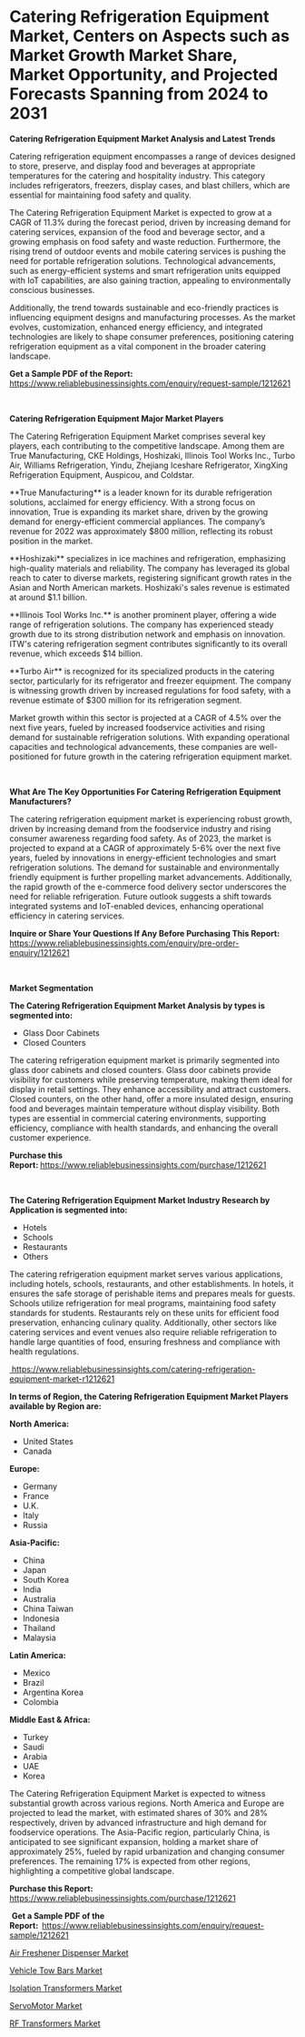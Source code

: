 <p><h1>Catering Refrigeration Equipment Market, Centers on Aspects such as Market Growth Market Share, Market Opportunity, and Projected Forecasts Spanning from 2024 to 2031</h1></p><p><strong>Catering Refrigeration Equipment Market Analysis and Latest Trends</strong></p>
<p><p>Catering refrigeration equipment encompasses a range of devices designed to store, preserve, and display food and beverages at appropriate temperatures for the catering and hospitality industry. This category includes refrigerators, freezers, display cases, and blast chillers, which are essential for maintaining food safety and quality.</p><p>The Catering Refrigeration Equipment Market is expected to grow at a CAGR of 11.3% during the forecast period, driven by increasing demand for catering services, expansion of the food and beverage sector, and a growing emphasis on food safety and waste reduction. Furthermore, the rising trend of outdoor events and mobile catering services is pushing the need for portable refrigeration solutions. Technological advancements, such as energy-efficient systems and smart refrigeration units equipped with IoT capabilities, are also gaining traction, appealing to environmentally conscious businesses. </p><p>Additionally, the trend towards sustainable and eco-friendly practices is influencing equipment designs and manufacturing processes. As the market evolves, customization, enhanced energy efficiency, and integrated technologies are likely to shape consumer preferences, positioning catering refrigeration equipment as a vital component in the broader catering landscape.</p></p>
<p><strong>Get a Sample PDF of the Report:&nbsp;</strong> <a href="https://www.reliablebusinessinsights.com/enquiry/request-sample/1212621?utm_campaign=1138&utm_medium=2&utm_source=Github&utm_content=ia&utm_term=17122024&utm_id=catering-refrigeration-equipment">https://www.reliablebusinessinsights.com/enquiry/request-sample/1212621</a></p>
<p>&nbsp;</p>
<p><strong>Catering Refrigeration Equipment Major Market Players</strong></p>
<p><p>The Catering Refrigeration Equipment Market comprises several key players, each contributing to the competitive landscape. Among them are True Manufacturing, CKE Holdings, Hoshizaki, Illinois Tool Works Inc., Turbo Air, Williams Refrigeration, Yindu, Zhejiang Iceshare Refrigerator, XingXing Refrigeration Equipment, Auspicou, and Coldstar. </p><p>**True Manufacturing** is a leader known for its durable refrigeration solutions, acclaimed for energy efficiency. With a strong focus on innovation, True is expanding its market share, driven by the growing demand for energy-efficient commercial appliances. The company’s revenue for 2022 was approximately $800 million, reflecting its robust position in the market.</p><p>**Hoshizaki** specializes in ice machines and refrigeration, emphasizing high-quality materials and reliability. The company has leveraged its global reach to cater to diverse markets, registering significant growth rates in the Asian and North American markets. Hoshizaki's sales revenue is estimated at around $1.1 billion.</p><p>**Illinois Tool Works Inc.** is another prominent player, offering a wide range of refrigeration solutions. The company has experienced steady growth due to its strong distribution network and emphasis on innovation. ITW's catering refrigeration segment contributes significantly to its overall revenue, which exceeds $14 billion.</p><p>**Turbo Air** is recognized for its specialized products in the catering sector, particularly for its refrigerator and freezer equipment. The company is witnessing growth driven by increased regulations for food safety, with a revenue estimate of $300 million for its refrigeration segment.</p><p>Market growth within this sector is projected at a CAGR of 4.5% over the next five years, fueled by increased foodservice activities and rising demand for sustainable refrigeration solutions. With expanding operational capacities and technological advancements, these companies are well-positioned for future growth in the catering refrigeration equipment market.</p></p>
<p>&nbsp;</p>
<p><strong>What Are The Key Opportunities For Catering Refrigeration Equipment Manufacturers?</strong></p>
<p><p>The catering refrigeration equipment market is experiencing robust growth, driven by increasing demand from the foodservice industry and rising consumer awareness regarding food safety. As of 2023, the market is projected to expand at a CAGR of approximately 5-6% over the next five years, fueled by innovations in energy-efficient technologies and smart refrigeration solutions. The demand for sustainable and environmentally friendly equipment is further propelling market advancements. Additionally, the rapid growth of the e-commerce food delivery sector underscores the need for reliable refrigeration. Future outlook suggests a shift towards integrated systems and IoT-enabled devices, enhancing operational efficiency in catering services.</p></p>
<p><strong>Inquire or Share Your Questions If Any Before Purchasing This Report:</strong> <a href="https://www.reliablebusinessinsights.com/enquiry/pre-order-enquiry/1212621?utm_campaign=1138&utm_medium=2&utm_source=Github&utm_content=ia&utm_term=17122024&utm_id=catering-refrigeration-equipment">https://www.reliablebusinessinsights.com/enquiry/pre-order-enquiry/1212621</a></p>
<p>&nbsp;</p>
<p><strong>Market Segmentation</strong></p>
<p><strong>The Catering Refrigeration Equipment Market Analysis by types is segmented into:</strong></p>
<p><ul><li>Glass Door Cabinets</li><li>Closed Counters</li></ul></p>
<p><p>The catering refrigeration equipment market is primarily segmented into glass door cabinets and closed counters. Glass door cabinets provide visibility for customers while preserving temperature, making them ideal for display in retail settings. They enhance accessibility and attract customers. Closed counters, on the other hand, offer a more insulated design, ensuring food and beverages maintain temperature without display visibility. Both types are essential in commercial catering environments, supporting efficiency, compliance with health standards, and enhancing the overall customer experience.</p></p>
<p><strong>Purchase this Report:&nbsp;</strong><a href="https://www.reliablebusinessinsights.com/purchase/1212621?utm_campaign=1138&utm_medium=2&utm_source=Github&utm_content=ia&utm_term=17122024&utm_id=catering-refrigeration-equipment">https://www.reliablebusinessinsights.com/purchase/1212621</a></p>
<p>&nbsp;</p>
<p><strong>The Catering Refrigeration Equipment Market Industry Research by Application is segmented into:</strong></p>
<p><ul><li>Hotels</li><li>Schools</li><li>Restaurants</li><li>Others</li></ul></p>
<p><p>The catering refrigeration equipment market serves various applications, including hotels, schools, restaurants, and other establishments. In hotels, it ensures the safe storage of perishable items and prepares meals for guests. Schools utilize refrigeration for meal programs, maintaining food safety standards for students. Restaurants rely on these units for efficient food preservation, enhancing culinary quality. Additionally, other sectors like catering services and event venues also require reliable refrigeration to handle large quantities of food, ensuring freshness and compliance with health regulations.</p></p>
<p><a href="https://www.reliablebusinessinsights.com/catering-refrigeration-equipment-market-r1212621?utm_campaign=1138&utm_medium=2&utm_source=Github&utm_content=ia&utm_term=17122024&utm_id=catering-refrigeration-equipment">&nbsp;https://www.reliablebusinessinsights.com/catering-refrigeration-equipment-market-r1212621</a></p>
<p><strong>In terms of Region, the Catering Refrigeration Equipment Market Players available by Region are:</strong></p>
<p>
    <p> <strong> North America: </strong>
        <ul>
            <li>United States</li>
            <li>Canada</li>
        </ul>
        </p> 
    <p> <strong> Europe: </strong>
        <ul>
            <li>Germany</li>
            <li>France</li>
            <li>U.K.</li>
            <li>Italy</li>
            <li>Russia</li>
        </ul>
        </p> 
    <p> <strong> Asia-Pacific: </strong>
        <ul>
            <li>China</li>
            <li>Japan</li>
            <li>South Korea</li>
            <li>India</li>
            <li>Australia</li>
            <li>China Taiwan</li>
            <li>Indonesia</li>
            <li>Thailand</li>
            <li>Malaysia</li>
        </ul>
        </p> 
    <p> <strong> Latin America: </strong>
        <ul>
            <li>Mexico</li>
            <li>Brazil</li>
            <li>Argentina Korea</li>
            <li>Colombia</li>
        </ul>
        </p> 
    <p> <strong> Middle East & Africa: </strong>
        <ul>
            <li>Turkey</li>
            <li>Saudi</li>
            <li>Arabia</li>
            <li>UAE</li>
            <li>Korea</li>
        </ul>
    </p>
    </p>
<p><p>The Catering Refrigeration Equipment Market is expected to witness substantial growth across various regions. North America and Europe are projected to lead the market, with estimated shares of 30% and 28% respectively, driven by advanced infrastructure and high demand for foodservice operations. The Asia-Pacific region, particularly China, is anticipated to see significant expansion, holding a market share of approximately 25%, fueled by rapid urbanization and changing consumer preferences. The remaining 17% is expected from other regions, highlighting a competitive global landscape.</p></p>
<p><strong>Purchase this Report: </strong><a href="https://www.reliablebusinessinsights.com/purchase/1212621?utm_campaign=1138&utm_medium=2&utm_source=Github&utm_content=ia&utm_term=17122024&utm_id=catering-refrigeration-equipment">https://www.reliablebusinessinsights.com/purchase/1212621</a></p>
<p>&nbsp;<strong>Get a Sample PDF of the Report:&nbsp;&nbsp;</strong><a href="https://www.reliablebusinessinsights.com/enquiry/request-sample/1212621?utm_campaign=1138&utm_medium=2&utm_source=Github&utm_content=ia&utm_term=17122024&utm_id=catering-refrigeration-equipment">https://www.reliablebusinessinsights.com/enquiry/request-sample/1212621</a></p>
<p><strong></strong></p>
<p><p><a href="https://www.linkedin.com/pulse/future-revenue-demand-forecast-air-freshener-dispenser-33cre?utm_campaign=1138&utm_medium=2&utm_source=Github&utm_content=ia&utm_term=17122024&utm_id=catering-refrigeration-equipment">Air Freshener Dispenser Market</a></p><p><a href="https://github.com/jerhoskinson197676/Market-Research-Report-List-1/blob/main/vehicle-tow-bars-market.md?utm_campaign=1138&utm_medium=2&utm_source=Github&utm_content=ia&utm_term=17122024&utm_id=catering-refrigeration-equipment">Vehicle Tow Bars Market</a></p><p><a href="https://www.linkedin.com/pulse/future-revenue-demand-forecast-isolation-transformers-industry-qfoke?utm_campaign=1138&utm_medium=2&utm_source=Github&utm_content=ia&utm_term=17122024&utm_id=catering-refrigeration-equipment">Isolation Transformers Market</a></p><p><a href="https://www.linkedin.com/pulse/servomotor-market-forecast-insights-growth-factors-147-cagr-zp3be?utm_campaign=1138&utm_medium=2&utm_source=Github&utm_content=ia&utm_term=17122024&utm_id=catering-refrigeration-equipment">ServoMotor Market</a></p><p><a href="https://www.linkedin.com/pulse/rf-transformers-market-analysis-industry-trends-cagr-109-n9qxe?utm_campaign=1138&utm_medium=2&utm_source=Github&utm_content=ia&utm_term=17122024&utm_id=catering-refrigeration-equipment">RF Transformers Market</a></p></p>